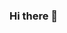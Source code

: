 ### Hi there 👋

<!--
**iqrayahmed1/iqrayahmed1** is a ✨ _special_ ✨ repository because its `README.md` (this file) appears on your GitHub profile.

Here are some ideas to get you started:

- 🔭 I’m currently working on Python
- 🌱 I’m currently learning programming
- 👯 I’m looking to collaborate on Event management
- 🤔 I’m looking for help with Ai
- 💬 Ask me about Ai
- 📫 How to reach me: iqraahmed.1307@gmail.com
- 😄 Pronouns: she/her
- ⚡ Fun fact: python is so easy and fun
-->
